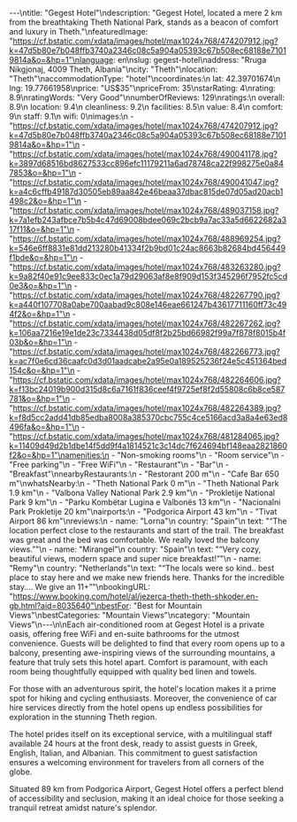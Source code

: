 ---\ntitle: "Gegest Hotel"\ndescription: "Gegest Hotel, located a mere 2 km from the breathtaking Theth National Park, stands as a beacon of comfort and luxury in Theth."\nfeaturedImage: "https://cf.bstatic.com/xdata/images/hotel/max1024x768/474207912.jpg?k=47d5b80e7b048ffb3740a2346c08c5a904a05393c67b508ec68188e71019814a&o=&hp=1"\nlanguage: en\nslug: gegest-hotel\naddress: "Rruga Nikgjonaj, 4009 Theth, Albania"\ncity: "Theth"\nlocation: "Theth"\naccommodationType: "hotel"\ncoordinates:\n  lat: 42.39701674\n  lng: 19.77661958\nprice: "US$35"\npriceFrom: 35\nstarRating: 4\nrating: 8.9\nratingWords: "Very Good"\nnumberOfReviews: 129\nratings:\n  overall: 8.9\n  location: 9.4\n  cleanliness: 9.2\n  facilities: 8.5\n  value: 8.4\n  comfort: 9\n  staff: 9.1\n  wifi: 0\nimages:\n  - "https://cf.bstatic.com/xdata/images/hotel/max1024x768/474207912.jpg?k=47d5b80e7b048ffb3740a2346c08c5a904a05393c67b508ec68188e71019814a&o=&hp=1"\n  - "https://cf.bstatic.com/xdata/images/hotel/max1024x768/490041178.jpg?k=3897d68516bd8627533cc896efc11179211a6ad78748ca22f998275e0a847853&o=&hp=1"\n  - "https://cf.bstatic.com/xdata/images/hotel/max1024x768/490041047.jpg?k=a4c6cffb49187d30505eb89aa842e46beaa37dbac815de07d05ad20acb1498c2&o=&hp=1"\n  - "https://cf.bstatic.com/xdata/images/hotel/max1024x768/489037158.jpg?k=7a1efb243afbce7b5b4c47d69008bdee069c2bcb9a7ac33a5d6622682a317f11&o=&hp=1"\n  - "https://cf.bstatic.com/xdata/images/hotel/max1024x768/488969254.jpg?k=546e6ff8831e81dd213280b41334f2b9bd01c24ac8663b82684bd456449f1bde&o=&hp=1"\n  - "https://cf.bstatic.com/xdata/images/hotel/max1024x768/483263280.jpg?k=9a82f40e91c9ee833c0ec1a79d29063af8e8f909d153f345296f7952fc5cd0e3&o=&hp=1"\n  - "https://cf.bstatic.com/xdata/images/hotel/max1024x768/482267790.jpg?k=a440f107708a0abe700aabad9c808e146eae661247b43617711160ff73c494f2&o=&hp=1"\n  - "https://cf.bstatic.com/xdata/images/hotel/max1024x768/482267262.jpg?k=106aa7216e19e1de23c7334438d05df8f2b25bd66982f99a7f878f8015b4f03b&o=&hp=1"\n  - "https://cf.bstatic.com/xdata/images/hotel/max1024x768/482266773.jpg?k=ac7f0e6cd36caafc0d3d01aadcabe2a95e0a189525236f24e5c451364bed154c&o=&hp=1"\n  - "https://cf.bstatic.com/xdata/images/hotel/max1024x768/482264606.jpg?k=f13bc24019b900d315d8c6a7161f836ceef4f9725ef8f2d55808c6b8ce587781&o=&hp=1"\n  - "https://cf.bstatic.com/xdata/images/hotel/max1024x768/482264389.jpg?k=f8d5cc2add41db85edba8008a385370cbc755c4ce5166acd3a8a4e63ed8496fa&o=&hp=1"\n  - "https://cf.bstatic.com/xdata/images/hotel/max1024x768/481284065.jpg?k=11409d49d2b1dbe14f5dd9f4a1814521c3c14dc7f624694bf148eaa2821860f2&o=&hp=1"\namenities:\n  - "Non-smoking rooms"\n  - "Room service"\n  - "Free parking"\n  - "Free WiFi"\n  - "Restaurant"\n  - "Bar"\n  - "Breakfast"\nnearbyRestaurants:\n  - "Restorant 200 m"\n  - "Cafe Bar 650 m"\nwhatsNearby:\n  - "Theth National Park 0 m"\n  - "Theth National Park 1.9 km"\n  - "Valbona Valley National Park 2.9 km"\n  - "Prokletije National Park 9 km"\n  - "Parku Kombëtar Lugina e Valbonës 13 km"\n  - "Nacionalni Park Prokletije 20 km"\nairports:\n  - "Podgorica Airport 43 km"\n  - "Tivat Airport 86 km"\nreviews:\n  - name: "Lorna"\n    country: "Spain"\n    text: "“The location perfect close to the restaurants and start of the trail. The breakfast was great and the bed was comfortable. We really loved the balcony views.”"\n  - name: "Mirangel"\n    country: "Spain"\n    text: "“Very cozy, beautiful views, modern space and super nice breakfast!”"\n  - name: "Remy"\n    country: "Netherlands"\n    text: "“The locals were so kind.. best place to stay here and we make new friends here. Thanks for the incredible stay…. We give an 11+”"\nbookingURL: "https://www.booking.com/hotel/al/jezerca-theth-theth-shkoder.en-gb.html?aid=8035640"\nbestFor: "Best for Mountain Views"\nbestCategories: "Mountain Views"\ncategory: "Mountain Views"\n---\n\nEach air-conditioned room at Gegest Hotel is a private oasis, offering free WiFi and en-suite bathrooms for the utmost convenience. Guests will be delighted to find that every room opens up to a balcony, presenting awe-inspiring views of the surrounding mountains, a feature that truly sets this hotel apart. Comfort is paramount, with each room being thoughtfully equipped with quality bed linen and towels.

For those with an adventurous spirit, the hotel's location makes it a prime spot for hiking and cycling enthusiasts. Moreover, the convenience of car hire services directly from the hotel opens up endless possibilities for exploration in the stunning Theth region.

The hotel prides itself on its exceptional service, with a multilingual staff available 24 hours at the front desk, ready to assist guests in Greek, English, Italian, and Albanian. This commitment to guest satisfaction ensures a welcoming environment for travelers from all corners of the globe.

Situated 89 km from Podgorica Airport, Gegest Hotel offers a perfect blend of accessibility and seclusion, making it an ideal choice for those seeking a tranquil retreat amidst nature's splendor.